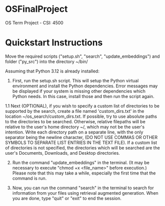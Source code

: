 # OSFinalProject
 OS Term Project - CSI: 4500


# Quickstart Instructions

Move the required scripts ("setup.sh", "search", "update_embeddings") and folder ("py_src") into the directory ~/bin/

Assuming that Python 3.12 is already installed:

1. First, run the setup.sh script. This will setup the Python virtual environment and install the Python dependencies. Error messages may be displayed if your system is missing other dependencies which Python needs. In this case, install those and then run the script again.

1.1 Next (OPTIONAL), if you wish to specify a custom list of directories to be supported by the search, create a file named 'custom_dirs.txt' in the location ~/os_search/custom_dirs.txt. If possible, try to use absolute paths to the directories to be searched. Otherwise, relative filepaths will be relative to the user's home directory ~/, which may not be the user's intention. Write each directory path on a separate line, with the only separator being the newline character, (DO NOT USE COMMAS OR OTHER SYMBOLS TO SEPARATE LIST ENTRIES IN THE TEXT FILE). If a custom list of directories is not specified, the directories which will be searched are the user's Documents, Downloads, and Desktop directories.

2. Run the command "update_embeddings" in the terminal. (It may be necessary to execute "chmod +x <file_name>" before execution.) Please note that this may take a while, especially the first time that the command is run.

3. Now, you can run the command "search" in the terminal to search for information from your files using retrieval augmented generation. When you are done, type "quit" or "exit" to end the session.